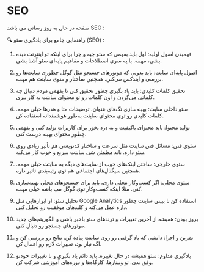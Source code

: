 # SEO

صفحه در حال به روز رسانی می باشد
SEO :

🔍  راهنمایی جامع برای یادگیری سئو (SEO) :

1. فهمیدن اصول اولیه:
اول باید بفهمی که سئو چیه و چرا برای اینکه تو اینترنت دیده بشی، مهمه. با یه سری اصطلاحات و مفاهیم پایه‌ای سئو آشنا بشی.

2. اصول پایه‌ای سایت:
باید بدونی که موتورهای جستجو مثل گوگل چطوری سایت‌ها رو بررسی و ایندکس می‌کنن. همچنین ساختار و منوی سایتت هم مهمه.

3. تحقیق کلمات کلیدی:
باید یاد بگیری چطور تحقیق کنی تا بفهمی مردم دنبال چه کلماتی می‌گردن و اون کلمات رو تو محتوای سایتت به کار ببری.

4. سئو داخلی سایت:
بهینه‌سازی تگ‌های عنوان، توضیحات متا و هدرها خیلی مهمه. کلمات کلیدی رو توی محتوای سایتت به‌طور هوشمندانه استفاده کن.

5. تولید محتوا:
باید محتوای باکیفیت و به درد بخور برای کاربرات تولید کنی و بفهمی چطور محتوای بهینه درست کنی.

6. سئوی فنی:
مسائل فنی سایتت مثل سرعت و ساختار کدنویسی هم تأثیر زیادی روی سئو داره. باید مطمئن شی سایتت سریع و خوب کار می‌کنه.

7. سئوی خارجی:
ساختن لینک‌های خوب از سایت‌های دیگه به سایتت خیلی مهمه. همچنین سیگنال‌های اجتماعی هم توی رتبه‌بندی تاثیر داره.

8. سئوی محلی:
اگر کسب‌وکار محلی داری، باید برای جستجوهای محلی بهینه‌سازی کنی. مثلا اینکه کسب‌وکار توی گوگل مپ باشه خیلی مهمه.

9. تحلیل سئو:
از ابزارهایی مثل Google Analytics استفاده کن تا ببینی سایتت چطور داره عمل می‌کنه و کلیدهای موفقیت رو تحلیل کنی.

10. بروز بودن:
همیشه از آخرین تغییرات و ترندهای سئو باخبر باشی و الگوریتم‌های جدید موتورهای جستجو رو دنبال کنی.

11. تمرین و اجرا:
دانشی که یاد گرفتی رو روی سایتت پیاده کن. نتایج رو بررسی کن و اگه نیاز بود، تغییرات لازم رو اعمال کن.

12. یادگیری مداوم:
سئو همیشه در حال تغییره. باید دائم یاد بگیری و با تغییرات خودتو وفق بدی. تو وبینارها، کارگاه‌ها و دوره‌های آموزشی شرکت کن.

